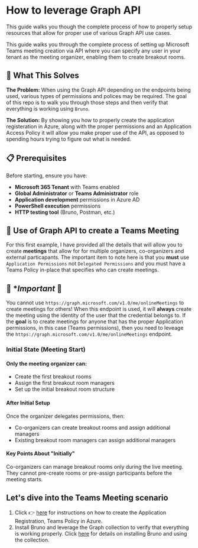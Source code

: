 # How to leverage Graph API
This guide walks you though the complete process of how to properly setup resources that allow for proper use of various Graph API use cases. 

This guide walks you through the complete process of setting up Microsoft Teams meeting creation via API where you can specify any user in your tenant as the meeting organizer, enabling them to create breakout rooms.

## 🎯 What This Solves
**The Problem:** When using the Graph API depending on the endpoints being used, various types of permissions and polices may be required. The goal of this repo is to walk you through those steps and then verify that everything is working using `Bruno`.

**The Solution:** By showing you how to properly create the application registeration in Azure, along with the proper permissions and an Application Access Policy it will allow you make proper use of the API, as opposed to spending hours trying to figure out what is needed.

## 📋 Prerequisites

Before starting, ensure you have:

- **Microsoft 365 Tenant** with Teams enabled
- **Global Administrator** or **Teams Administrator** role
- **Application development** permissions in Azure AD
- **PowerShell execution** permissions
- **HTTP testing tool** (Bruno, Postman, etc.)

## 🥇 Use of Graph API to create a Teams Meeting
For this first example, I have provided all the details that will allow you to create **meetings** that allow for for multiple organizers, co-organizers and external particapants.  The important item to note here is that you **must** use `Application Permissions` not `Delegated Permissions` and you must have a Teams Policy in-place that specifies who can create meetings.  

## 🎯 **Important* 🎯
You cannot use `https://graph.microsoft.com/v1.0/me/onlineMeetings` to create meetings for others!  When this endpoint is used, it will **always** create the meeting using the identity of the user that the credential belongs to.  If the **goal** is to create meetings for anyone that has the proper Application permissions, in this case (Teams permissions), then you need to leveage the `https://graph.microsoft.com/v1.0/me/onlineMeetings` endpoint.

### Initial State (Meeting Start)
#### Only the meeting organizer can:
- Create the first breakout rooms
- Assign the first breakout room managers
- Set up the initial breakout room structure

#### After Initial Setup
Once the organizer delegates permissions, then:

- Co-organizers can create breakout rooms and assign additional managers
- Existing breakout room managers can assign additional managers

#### Key Points About "Initially"
Co-organizers can manage breakout rooms only during the live meeting. They cannot pre-create rooms or pre-assign participants before the meeting starts.

## Let's dive into the Teams Meeting scenario
1. Click 👉 [here](./teams/readme.md) for instructions on how to create the Application Registration, Teams Policy in Azure.
2. Install Bruno and leverage the Graph collection to verify that everything is working properly.  Click [here](./collections/readme.md) for details on installing Bruno and using the collection.




